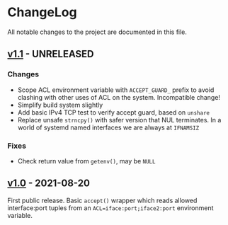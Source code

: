ChangeLog
=========

All notable changes to the project are documented in this file.


[v1.1][] - UNRELEASED
---------------------

### Changes
- Scope ACL environment variable with `ACCEPT_GUARD_` prefix to avoid
  clashing with other uses of ACL on the system.  Incompatible change!
- Simplify build system slightly
- Add basic IPv4 TCP test to verify accept guard, based on `unshare`
- Replace unsafe `strncpy()` with safer version that NUL terminates.
  In a world of systemd named interfaces we are always at `IFNAMSIZ`

### Fixes
- Check return value from `getenv()`, may be `NULL`


[v1.0][] - 2021-08-20
---------------------

First public release.  Basic `accept()` wrapper which reads allowed
interface:port tuples from an `ACL=iface:port;iface2:port` environment
variable.

[v1.1]: https://github.com/troglobit/smcroute/compare/v1.0...v1.1
[v1.0]: https://github.com/troglobit/smcroute/compare/v0.0...v1.0
